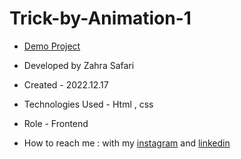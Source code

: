 # Trick-by-Animation-1

- [Demo Project](https://zahrasafari-web.github.io/Trick-by-Animation-1/)

- Developed by Zahra Safari

- Created - 2022.12.17

- Technologies Used - Html , css 

- Role - Frontend

- How to reach me : with my [instagram](https://www.instagram.com/zahrasafari_web_developer) and [linkedin](https://www.linkedin.com/in/zahra-safari1986)
